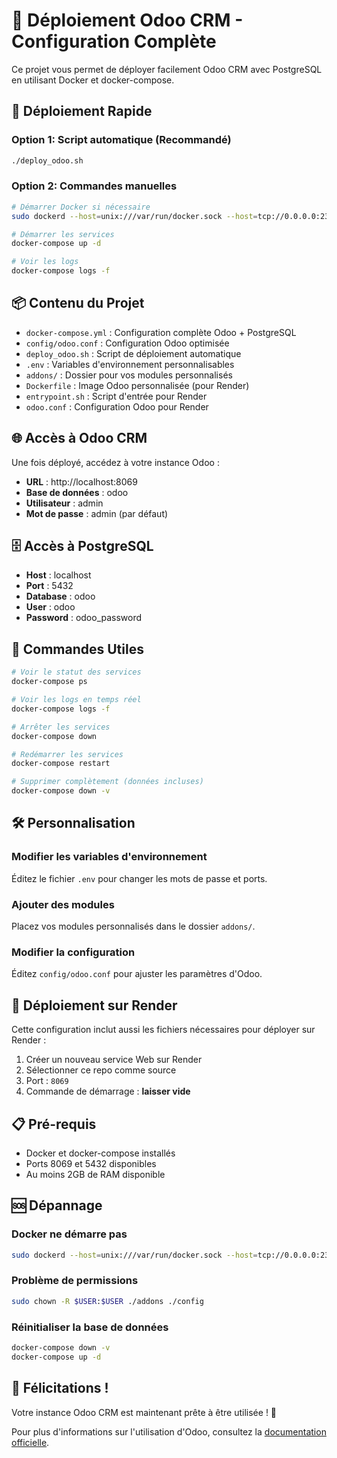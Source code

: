 # 🚀 Déploiement Odoo CRM - Configuration Complète

Ce projet vous permet de déployer facilement Odoo CRM avec PostgreSQL en utilisant Docker et docker-compose.

## 🎯 Déploiement Rapide

### Option 1: Script automatique (Recommandé)
```bash
./deploy_odoo.sh
```

### Option 2: Commandes manuelles
```bash
# Démarrer Docker si nécessaire
sudo dockerd --host=unix:///var/run/docker.sock --host=tcp://0.0.0.0:2376 &

# Démarrer les services
docker-compose up -d

# Voir les logs
docker-compose logs -f
```

## 📦 Contenu du Projet

- `docker-compose.yml` : Configuration complète Odoo + PostgreSQL
- `config/odoo.conf` : Configuration Odoo optimisée
- `deploy_odoo.sh` : Script de déploiement automatique
- `.env` : Variables d'environnement personnalisables
- `addons/` : Dossier pour vos modules personnalisés
- `Dockerfile` : Image Odoo personnalisée (pour Render)
- `entrypoint.sh` : Script d'entrée pour Render
- `odoo.conf` : Configuration Odoo pour Render

## 🌐 Accès à Odoo CRM

Une fois déployé, accédez à votre instance Odoo :

- **URL** : http://localhost:8069
- **Base de données** : odoo
- **Utilisateur** : admin
- **Mot de passe** : admin (par défaut)

## 🗄️ Accès à PostgreSQL

- **Host** : localhost
- **Port** : 5432
- **Database** : odoo
- **User** : odoo
- **Password** : odoo_password

## 📝 Commandes Utiles

```bash
# Voir le statut des services
docker-compose ps

# Voir les logs en temps réel
docker-compose logs -f

# Arrêter les services
docker-compose down

# Redémarrer les services
docker-compose restart

# Supprimer complètement (données incluses)
docker-compose down -v
```

## 🛠️ Personnalisation

### Modifier les variables d'environnement
Éditez le fichier `.env` pour changer les mots de passe et ports.

### Ajouter des modules
Placez vos modules personnalisés dans le dossier `addons/`.

### Modifier la configuration
Éditez `config/odoo.conf` pour ajuster les paramètres d'Odoo.

## 🔧 Déploiement sur Render

Cette configuration inclut aussi les fichiers nécessaires pour déployer sur Render :

1. Créer un nouveau service Web sur Render
2. Sélectionner ce repo comme source
3. Port : `8069`
4. Commande de démarrage : **laisser vide**

## 📋 Pré-requis

- Docker et docker-compose installés
- Ports 8069 et 5432 disponibles
- Au moins 2GB de RAM disponible

## 🆘 Dépannage

### Docker ne démarre pas
```bash
sudo dockerd --host=unix:///var/run/docker.sock --host=tcp://0.0.0.0:2376 &
```

### Problème de permissions
```bash
sudo chown -R $USER:$USER ./addons ./config
```

### Réinitialiser la base de données
```bash
docker-compose down -v
docker-compose up -d
```

## 🎉 Félicitations !

Votre instance Odoo CRM est maintenant prête à être utilisée ! 🎊

Pour plus d'informations sur l'utilisation d'Odoo, consultez la [documentation officielle](https://www.odoo.com/documentation/17.0/).
